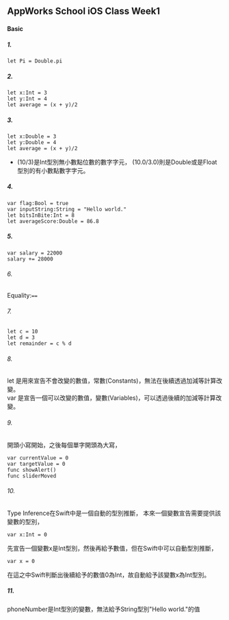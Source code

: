 AppWorks School iOS Class Week1
---
#### Basic
##### 1.
```swift=
let Pi = Double.pi
```
##### 2. 
```swift=
let x:Int = 3
let y:Int = 4
let average = (x + y)/2
```
##### 3.  
```swift=
let x:Double = 3
let y:Double = 4
let average = (x + y)/2
```
* (10/3)是Int型別無小數點位數的數字字元，
(10.0/3.0)則是Double或是Float型別的有小數點數字字元。

##### 4.
```swift=
var flag:Bool = true
var inputString:String = "Hello world."
let bitsInBite:Int = 8
let averageScore:Double = 86.8
```
##### 5. 
```swift=
var salary = 22000
salary += 28000
```
###### 6. 
Equality:```==```

###### 7. 
```swift=
let c = 10
let d = 3
let remainder = c % d
```    
###### 8. 
let 是用來宣告不會改變的數值，常數(Constants)，無法在後續透過加減等計算改變。     
var 是宣告一個可以改變的數值，變數(Variables)，可以透過後續的加減等計算改變。

###### 9. 
開頭小寫開始，之後每個單字開頭為大寫，
 ```swift=
var currentValue = 0
var targetValue = 0
func showAlert()
func sliderMoved
``` 
###### 10. 
Type Inference在Swift中是一個自動的型別推斷，
本來一個變數宣告需要提供該變數的型別，
 ```swift=
var x:Int = 0
``` 
先宣告一個變數x是Int型別，然後再給予數值，但在Swift中可以自動型別推斷，
```swift=
var x = 0
```
在這之中Swift判斷出後續給予的數值0為Int，故自動給予該變數x為Int型別。
    
##### 11.  
phoneNumber是Int型別的變數，無法給予String型別"Hello   world."的值

